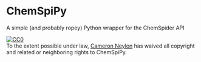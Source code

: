 ChemSpiPy
=========

A simple (and probably ropey) Python wrapper for the ChemSpider API

<p xmlns:dct="http://purl.org/dc/terms/">
  <a rel="license"
     href="http://creativecommons.org/publicdomain/zero/1.0/">
    <img src="http://i.creativecommons.org/p/zero/1.0/88x31.png" style="border-style: none;" alt="CC0" />
  </a>
  <br />
  To the extent possible under law,
  <a rel="dct:publisher"
     href="https://github.com/cameronneylon/ChemSpiPy">
    <span property="dct:title">Cameron Neylon</span></a>
  has waived all copyright and related or neighboring rights to
  <span property="dct:title">ChemSpiPy</span>.
</p>
